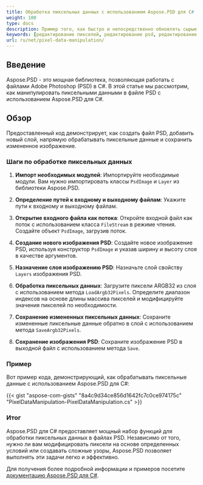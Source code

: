 ```yaml
---
title: Обработка пиксельных данных с использованием Aspose.PSD для C#
weight: 100
type: docs
description: Пример того, как быстро и непосредственно обновлять сырые пиксельные данные с использованием API PSD C#
keywords: [редактирование пикселей, редактирование psd, редактирование слоя, обработка сырых данных, редактирование данных psd, psd api, C#, csharp, пример кода]
url: ru/net/pixel-data-manipulation/
---
```


## Введение

Aspose.PSD - это мощная библиотека, позволяющая работать с файлами Adobe Photoshop (PSD) в C#. В этой статье мы рассмотрим, как манипулировать пиксельными данными в файле PSD с использованием Aspose.PSD для C#.

## Обзор

Предоставленный код демонстрирует, как создать файл PSD, добавить новый слой, напрямую обрабатывать пиксельные данные и сохранить измененное изображение.

### Шаги по обработке пиксельных данных

1. **Импорт необходимых модулей**:
   Импортируйте необходимые модули. Вам нужно импортировать классы `PsdImage` и `Layer` из библиотеки Aspose.PSD.

2. **Определение путей к входному и выходному файлам**:
   Укажите пути к входному и выходному файлам.

3. **Открытие входного файла как потока**:
   Откройте входной файл как поток с использованием класса `FileStream` в режиме чтения. Создайте объект `PsdImage`, загрузив поток.

4. **Создание нового изображения PSD**:
   Создайте новое изображение PSD, используя конструктор `PsdImage` и указав ширину и высоту слоя в качестве аргументов.

5. **Назначение слоя изображению PSD**:
   Назначьте слой свойству `Layers` изображения PSD.

6. **Обработка пиксельных данных**:
   Загрузите пиксели ARGB32 из слоя с использованием метода `LoadArgb32Pixels`. Определите диапазон индексов на основе длины массива пикселей и модифицируйте значения пикселей по необходимости.

7. **Сохранение измененных пиксельных данных**:
   Сохраните измененные пиксельные данные обратно в слой с использованием метода `SaveArgb32Pixels`.

8. **Сохранение изображения PSD**:
   Сохраните изображение PSD в выходной файл с использованием метода `Save`.

### Пример

Вот пример кода, демонстрирующий, как обрабатывать пиксельные данные с использованием Aspose.PSD для C#:

{{< gist "aspose-com-gists" "8a4c9d34ce856d1642fc7c0ce974175c" "PixelDataManipulation-PixelDataManipulation.cs" >}}

### Итог

Aspose.PSD для C# предоставляет мощный набор функций для обработки пиксельных данных в файлах PSD. Независимо от того, нужно ли вам модифицировать пиксели на основе определенных условий или создавать сложные узоры, Aspose.PSD позволяет выполнять эти задачи легко и эффективно.

Для получения более подробной информации и примеров посетите [документацию Aspose.PSD для C#](https://docs.aspose.com/psd/net/).
